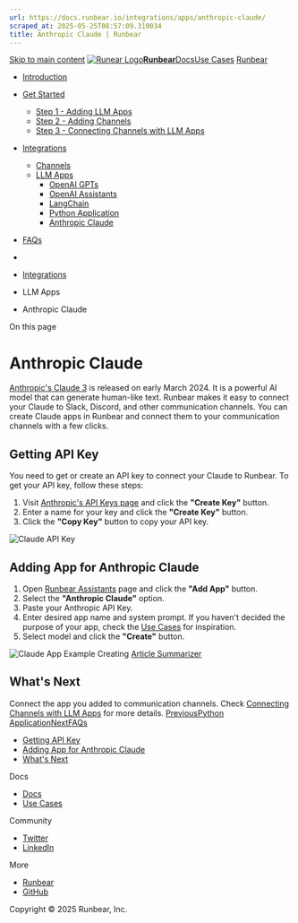 ```yaml
---
url: https://docs.runbear.io/integrations/apps/anthropic-claude/
scraped_at: 2025-05-25T08:57:09.310034
title: Anthropic Claude | Runbear
---
```


[Skip to main content](https://docs.runbear.io/integrations/apps/anthropic-claude/#__docusaurus_skipToContent_fallback)
[![Runear Logo](https://docs.runbear.io/img/logo.svg)**Runbear**](https://docs.runbear.io/)[Docs](https://docs.runbear.io/)[Use Cases](https://docs.runbear.io/use-cases)
[Runbear](https://runbear.io)
  * [Introduction](https://docs.runbear.io/)
  * [Get Started](https://docs.runbear.io/get-started)
    * [Step 1 - Adding LLM Apps](https://docs.runbear.io/get-started/app)
    * [Step 2 - Adding Channels](https://docs.runbear.io/get-started/channel)
    * [Step 3 - Connecting Channels with LLM Apps](https://docs.runbear.io/get-started/connection)
  * [Integrations](https://docs.runbear.io/integrations)
    * [Channels](https://docs.runbear.io/integrations/apps/anthropic-claude/)
    * [LLM Apps](https://docs.runbear.io/integrations/apps/anthropic-claude/)
      * [OpenAI GPTs](https://docs.runbear.io/integrations/apps/openai-gpts/)
      * [OpenAI Assistants](https://docs.runbear.io/integrations/apps/openai-assistants/)
      * [LangChain](https://docs.runbear.io/integrations/apps/langchain/)
      * [Python Application](https://docs.runbear.io/integrations/apps/python-sdk/)
      * [Anthropic Claude](https://docs.runbear.io/integrations/apps/anthropic-claude/)
  * [FAQs](https://docs.runbear.io/faq)


  * [](https://docs.runbear.io/)
  * [Integrations](https://docs.runbear.io/integrations)
  * LLM Apps
  * Anthropic Claude


On this page
# Anthropic Claude
[Anthropic's Claude 3](https://claude.ai/) is released on early March 2024. It is a powerful AI model that can generate human-like text. Runbear makes it easy to connect your Claude to Slack, Discord, and other communication channels.
You can create Claude apps in Runbear and connect them to your communication channels with a few clicks.
## Getting API Key[​](https://docs.runbear.io/integrations/apps/anthropic-claude/#getting-api-key "Direct link to Getting API Key")
You need to get or create an API key to connect your Claude to Runbear. To get your API key, follow these steps:
  1. Visit [Anthropic's API Keys page](https://console.anthropic.com/settings/keys) and click the **"Create Key"** button.
  2. Enter a name for your key and click the **"Create Key"** button.
  3. Click the **"Copy Key"** button to copy your API key.


![Claude API Key](https://docs.runbear.io/assets/images/api-key-55e0ebc17fb9484fab0eff314958534c.png)
## Adding App for Anthropic Claude[​](https://docs.runbear.io/integrations/apps/anthropic-claude/#adding-app-for-anthropic-claude "Direct link to Adding App for Anthropic Claude")
  1. Open [Runbear Assistants](https://runbear.io/assistants) page and click the **"Add App"** button.
  2. Select the **"Anthropic Claude"** option.
  3. Paste your Anthropic API Key.
  4. Enter desired app name and system prompt. If you haven't decided the purpose of your app, check the [Use Cases](https://docs.runbear.io/use-cases) for inspiration.
  5. Select model and click the **"Create"** button.


![Claude App Example](https://docs.runbear.io/assets/images/app-form-0bc972e73ea5ad79c2c0af2130ba2042.png) Creating [Article Summarizer](https://docs.runbear.io/use-cases/article-summarizer)
## What's Next[​](https://docs.runbear.io/integrations/apps/anthropic-claude/#whats-next "Direct link to What's Next")
Connect the app you added to communication channels. Check [Connecting Channels with LLM Apps](https://docs.runbear.io/get-started/connection) for more details.
[PreviousPython Application](https://docs.runbear.io/integrations/apps/python-sdk/)[NextFAQs](https://docs.runbear.io/faq)
  * [Getting API Key](https://docs.runbear.io/integrations/apps/anthropic-claude/#getting-api-key)
  * [Adding App for Anthropic Claude](https://docs.runbear.io/integrations/apps/anthropic-claude/#adding-app-for-anthropic-claude)
  * [What's Next](https://docs.runbear.io/integrations/apps/anthropic-claude/#whats-next)


Docs
  * [Docs](https://docs.runbear.io/)
  * [Use Cases](https://docs.runbear.io/use-cases)


Community
  * [Twitter](https://twitter.com/runbear_io)
  * [LinkedIn](https://www.linkedin.com/company/runbear)


More
  * [Runbear](https://runbear.io)
  * [GitHub](https://github.com/runbear-io/plugbear-python-sdk)


Copyright © 2025 Runbear, Inc.

